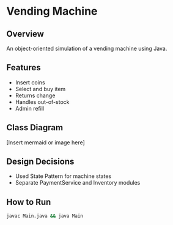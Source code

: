 # Vending Machine

## Overview
An object-oriented simulation of a vending machine using Java.

## Features
- Insert coins
- Select and buy item
- Returns change
- Handles out-of-stock
- Admin refill

## Class Diagram
[Insert mermaid or image here]

## Design Decisions
- Used State Pattern for machine states
- Separate PaymentService and Inventory modules

## How to Run
```bash
javac Main.java && java Main

